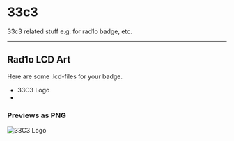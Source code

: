 # 33c3
33c3 related stuff e.g. for rad1o badge, etc.

---

## Rad1o LCD Art

Here are some .lcd-files
	  for your badge.

* 33C3 Logo
* 

### Previews as PNG

![33C3 Logo](https://github.com/trailblazr/33c3/raw/master/33c3logo.png "33c3 logo")
